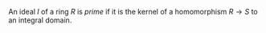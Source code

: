 An ideal $I$ of a ring $R$ is *prime* if it is the kernel of a homomorphism $R \to S$ to an integral domain.
